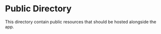 # Public Directory

This directory contain public resources that should be hosted alongside the app.
